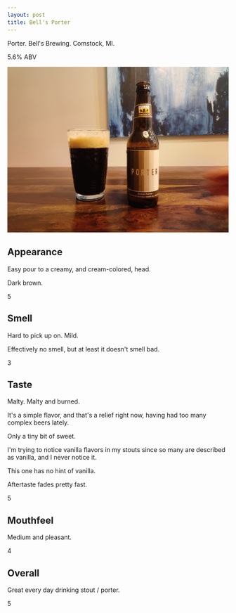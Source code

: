 ```yaml
---
layout: post
title: Bell's Porter
---
```


Porter.
Bell's Brewing.
Comstock, MI.

5.6% ABV

<img class="beer-photo" src="/beer/images/2020-11-12-bells-porter.jpg"/>


## Appearance

Easy pour to a creamy, and cream-colored, head.

Dark brown.

5


## Smell

Hard to pick up on.
Mild.

Effectively no smell,
but at least it doesn't smell bad.

3


## Taste

Malty.
Malty and burned.

It's a simple flavor,
and that's a relief right now,
having had too many complex beers lately.

Only a tiny bit of sweet.

I'm trying to notice vanilla flavors in my stouts
since so many are described as vanilla,
and I never notice it.

This one has no hint of vanilla.

Aftertaste fades pretty fast.

5


## Mouthfeel

Medium and pleasant.

4


## Overall

Great every day drinking stout / porter.

5
